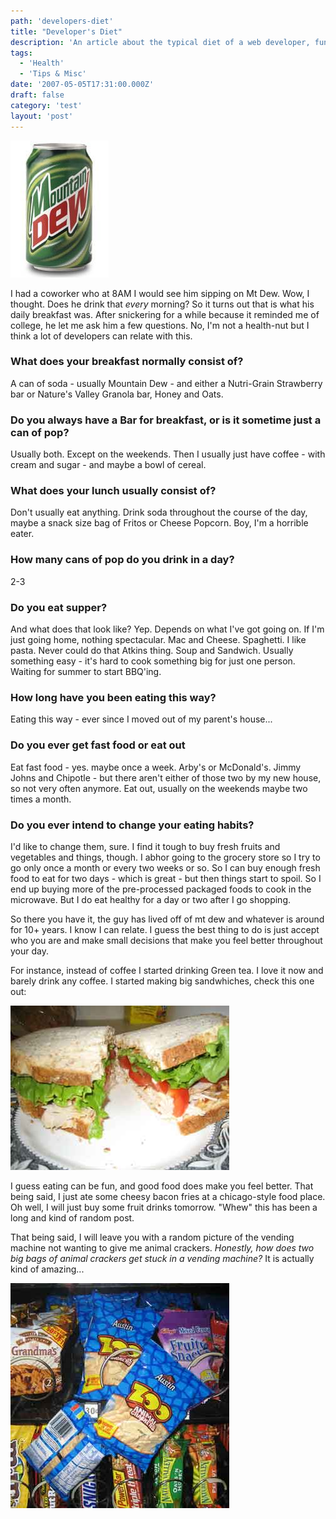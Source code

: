 ```yaml
---
path: 'developers-diet'
title: "Developer's Diet"
description: 'An article about the typical diet of a web developer, funny stuff.'
tags:
  - 'Health'
  - 'Tips & Misc'
date: '2007-05-05T17:31:00.000Z'
draft: false
category: 'test'
layout: 'post'
---
```


![](./mountain-dew.jpg)

I had a coworker who at 8AM I would see him sipping on Mt Dew. Wow, I thought. Does he drink that _every_ morning? So it turns out that is what his daily breakfast was. After snickering for a while because it reminded me of college, he let me ask him a few questions. No, I'm not a health-nut but I think a lot of developers can relate with this.

### What does your breakfast normally consist of?

A can of soda - usually Mountain Dew - and either a Nutri-Grain Strawberry bar or Nature's Valley Granola bar, Honey and Oats.

### Do you always have a Bar for breakfast, or is it sometime just a can of pop?

Usually both. Except on the weekends. Then I usually just have coffee - with cream and sugar - and maybe a bowl of cereal.

### What does your lunch usually consist of?

Don't usually eat anything. Drink soda throughout the course of the day, maybe a snack size bag of Fritos or Cheese Popcorn. Boy, I'm a horrible eater.

### How many cans of pop do you drink in a day?

2-3

### Do you eat supper?

And what does that look like? Yep. Depends on what I've got going on. If I'm just going home, nothing spectacular. Mac and Cheese. Spaghetti. I like pasta. Never could do that Atkins thing. Soup and Sandwich. Usually something easy - it's hard to cook something big for just one person. Waiting for summer to start BBQ'ing.

### How long have you been eating this way?

Eating this way - ever since I moved out of my parent's house...

### Do you ever get fast food or eat out

Eat fast food - yes. maybe once a week. Arby's or McDonald's. Jimmy Johns and Chipotle - but there aren't either of those two by my new house, so not very often anymore. Eat out, usually on the weekends maybe two times a month.

### Do you ever intend to change your eating habits?

I'd like to change them, sure. I find it tough to buy fresh fruits and vegetables and things, though. I abhor going to the grocery store so I try to go only once a month or every two weeks or so. So I can buy enough fresh food to eat for two days - which is great - but then things start to spoil. So I end up buying more of the pre-processed packaged foods to cook in the microwave. But I do eat healthy for a day or two after I go shopping.

So there you have it, the guy has lived off of mt dew and whatever is around for 10+ years. I know I can relate. I guess the best thing to do is just accept who you are and make small decisions that make you feel better throughout your day.

For instance, instead of coffee I started drinking Green tea. I love it now and barely drink any coffee. I started making big sandwhiches, check this one out:

![](./glorious_sandwhich.jpg)

I guess eating can be fun, and good food does make you feel better. That being said, I just ate some cheesy bacon fries at a chicago-style food place. Oh well, I will just buy some fruit drinks tomorrow.
"Whew" this has been a long and kind of random post.

That being said, I will leave you with a random picture of the vending machine not wanting to give me animal crackers. _Honestly, how does two big bags of animal crackers get stuck in a vending machine?_ It is actually kind of amazing...

![](./animalcrackers_stuck.jpg)
